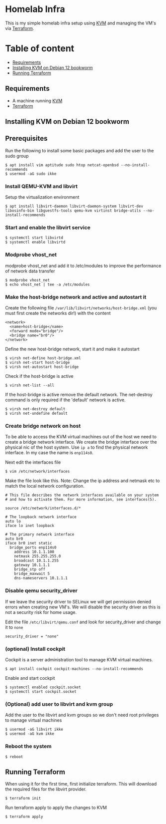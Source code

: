 # Homelab Infra

This is my simple homelab infra setup using [KVM](https://www.linux-kvm.org/page/Main_Page) and managing the VM's via [Terraform](https://www.terraform.io/).

# Table of content
* [Requirements](#requirements)
* [Installing KVM on Debian 12 bookworm](#installing-kvm-on-debian-12-bookworm)
* [Running Terraform](#running-terraform)

## Requirements
* A machine running [KVM](https://www.linux-kvm.org/page/Main_Page)
* [Terraform](https://www.terraform.io/)

## Installing KVM on Debian 12 bookworm
## Prerequisites
Run the following to install some basic packages and add the user to the sudo group
```
$ apt install vim aptitude sudo htop netcat-openbsd --no-install-recommends
$ usermod -aG sudo ikke
```
### Install QEMU-KVM and libvirt
Setup the virtualization environment
```
$ apt install libvirt-daemon libvirt-daemon-system libvirt-dev libosinfo-bin libguestfs-tools qemu-kvm virtinst bridge-utils --no-install-recommends
```

### Start and enable the libvirt service
```
$ systemctl start libvirtd
$ systemctl enable libvirtd
```

### Modprobe vhost_net
modprobe vhost_net and add it to /etc/modules to improve the performance of network data transfer
```
$ modprobe vhost_net
$ echo vhost_net | tee -a /etc/modules
```

### Make the host-bridge network and active and autostart it
Create the following file `/var/lib/libvirt/networks/host-bridge.xml` (you must first create the networks dir!) with the content 
```
<network>
  <name>host-bridge</name>
  <forward mode="bridge"/>
  <bridge name="br0"/>
</network>
```

Define the new host-bridge network, start it and make it autostart
```
$ virsh net-define host-bridge.xml 
$ virsh net-start host-bridge
$ virsh net-autostart host-bridge
```

Check if the host-bridge is active
```
$ virsh net-list --all
```

If the host-bridge is active remove the default network. The net-destroy command is only required if the 'default' network is active.
```
$ virsh net-destroy default
$ virsh net-undefine default
```

### Create bridge network on host
To be able to access the KVM virtual machines out of the host we need to create a bridge network interface. We create the bridge interface over the physical nic of the host system. Use `ip a` to find the physical network interface. In my case the name is `enp114s0`.

Next edit the interfaces file
```
$ vim /etc/network/interfaces
```

Make the file look like this. Note: Change the ip address and netmask etc to match the local network configuration.
```
# This file describes the network interfaces available on your system
# and how to activate them. For more information, see interfaces(5).

source /etc/network/interfaces.d/*

# The loopback network interface
auto lo
iface lo inet loopback

# The primary network interface
auto br0
iface br0 inet static
  bridge_ports enp114s0
	address 10.1.1.100
	netmask 255.255.255.0
	broadcast 10.1.1.255
	gateway 10.1.1.1
	bridge_stp off
	bridge_maxwait 5
	dns-nameservers 10.1.1.1
```

### Disable qemu security_driver
If we leave the security driver to SELinux we will get permission denied errors when creating new VM's. We will disable the security driver as this is not a security risk for home usage.

Edit the file `/etc/libvirt/qemu.conf` and look for security_driver and change it to `none`
```
security_driver = "none"
```

### (optional) Install cockpit
Cockpit is a server administration tool to manage KVM virtual machines.
```
$ apt install cockpit cockpit-machines --no-install-recommends
```

Enable and start cockpit
```
$ systemctl enabled cockpit.socket
$ systemctl start cockpit.socket
```

### (Optional) add user to libvirt and kvm group
Add the user to the libvirt and kvm groups so we don't need root privileges to manage virtual machines
```
$ usermod -aG libvirt ikke
$ usermod -aG kvm ikke
```

### Reboot the system
```
$ reboot
```

## Running Terraform
When using it for the first time, first initialize terraform. This will download the required files for the libvirt provider.
```
$ terraform init
```

Run terraform apply to apply the changes to KVM
```
$ terraform apply
```
